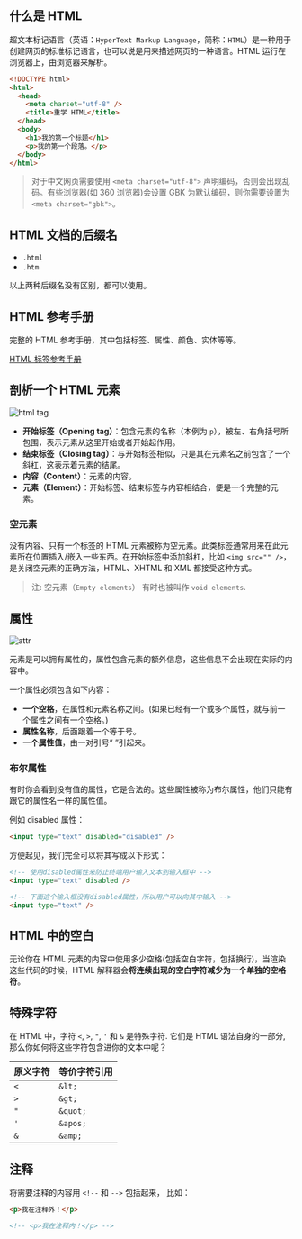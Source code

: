 ## 什么是 HTML

超文本标记语言（英语：`HyperText Markup Language`，简称：`HTML`）是一种用于创建网页的标准标记语言，也可以说是用来描述网页的一种语言。HTML 运行在浏览器上，由浏览器来解析。

```html
<!DOCTYPE html>
<html>
  <head>
    <meta charset="utf-8" />
    <title>重学 HTML</title>
  </head>
  <body>
    <h1>我的第一个标题</h1>
    <p>我的第一个段落。</p>
  </body>
</html>
```

> 对于中文网页需要使用 `<meta charset="utf-8">` 声明编码，否则会出现乱码。有些浏览器(如 360 浏览器)会设置 GBK 为默认编码，则你需要设置为 `<meta charset="gbk">`。

## HTML 文档的后缀名

- `.html`
- `.htm`

以上两种后缀名没有区别，都可以使用。

## HTML 参考手册

完整的 HTML 参考手册，其中包括标签、属性、颜色、实体等等。

[HTML 标签参考手册](https://www.runoob.com/tags/html-reference.html)

## 剖析一个 HTML 元素

![html tag](https://mdn.mozillademos.org/files/16475/element.png)

- **开始标签（Opening tag）**：包含元素的名称（本例为 `p`），被左、右角括号所包围，表示元素从这里开始或者开始起作用。
- **结束标签（Closing tag）**：与开始标签相似，只是其在元素名之前包含了一个斜杠，这表示着元素的结尾。
- **内容（Content）**：元素的内容。
- **元素（Element）**：开始标签、结束标签与内容相结合，便是一个完整的元素。

### 空元素

没有内容、只有一个标签的 HTML 元素被称为空元素。此类标签通常用来在此元素所在位置插入/嵌入一些东西。在开始标签中添加斜杠，比如 `<img src="" />`，是关闭空元素的正确方法，HTML、XHTML 和 XML 都接受这种方式。

> 注: 空元素（`Empty elements`） 有时也被叫作 `void elements`.

## 属性

![attr](https://mdn.mozillademos.org/files/16476/attribute.png)

元素是可以拥有属性的，属性包含元素的额外信息，这些信息不会出现在实际的内容中。

一个属性必须包含如下内容：

- **一个空格**，在属性和元素名称之间。(如果已经有一个或多个属性，就与前一个属性之间有一个空格。)
- **属性名称**，后面跟着一个等于号。
- **一个属性值**，由一对引号“ ”引起来。

### 布尔属性

有时你会看到没有值的属性，它是合法的。这些属性被称为布尔属性，他们只能有跟它的属性名一样的属性值。

例如 disabled 属性：

```html
<input type="text" disabled="disabled" />
```

方便起见，我们完全可以将其写成以下形式：

```html
<!-- 使用disabled属性来防止终端用户输入文本到输入框中 -->
<input type="text" disabled />

<!-- 下面这个输入框没有disabled属性，所以用户可以向其中输入 -->
<input type="text" />
```

## HTML 中的空白

无论你在 HTML 元素的内容中使用多少空格(包括空白字符，包括换行)，当渲染这些代码的时候，HTML 解释器会**将连续出现的空白字符减少为一个单独的空格符**。

## 特殊字符

在 HTML 中，字符 `<`, `>`, `"`, `'` 和 `&` 是特殊字符. 它们是 HTML 语法自身的一部分, 那么你如何将这些字符包含进你的文本中呢？

| 原义字符 | 等价字符引用 |
| -------- | ------------ |
| `<`      | `&lt;`       |
| `>`      | `&gt;`       |
| `"`      | `&quot;`     |
| `'`      | `&apos;`     |
| `&`      | `&amp;`      |

## 注释

将需要注释的内容用 `<!--` 和 `-->` 包括起来， 比如：

```html
<p>我在注释外！</p>

<!-- <p>我在注释内！</p> -->
```
